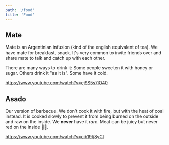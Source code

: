 ```yaml
---
path: '/food'
title: 'Food'
---
```


## Mate

Mate is an Argentinian infusion (kind of the english equivalent of tea). We have mate for breakfast, snack. It's very common to invite friends over and share mate to talk and catch up with each other.

There are many ways to drink it: Some people sweeten it with honey or sugar. Others drink it "as it is". Some have it cold.

https://www.youtube.com/watch?v=ejSS5s7iO40

## Asado

Our version of barbecue. We don't cook it with fire, but with the heat of coal instead. It is cooked slowly to prevent it from being burned on the outside and raw on the inside. We **never** have it _rare_. Meat can be juicy but never red on the inside 🙅‍♂️.

https://www.youtube.com/watch?v=cib19tj8yCI
